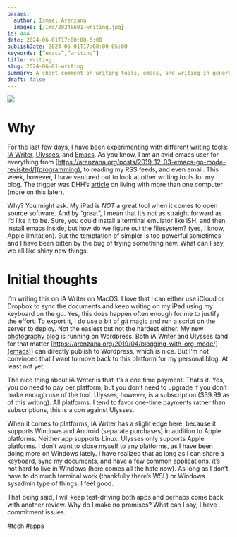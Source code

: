 ```yaml
---
params:
  author: Ismael Arenzana
  images: [/img/20240601-writing.jpg]
id: 444
date: 2024-06-01T17:00:00-5:00
publishDate: 2024-06-01T17:00:00-05:00
keywords: [“emacs”,”writing”]
title: Writing
slug: 2024-06-01-writing
summary: A short comment on writing tools, emacs, and writing in general
draft: false
---
```

![](/img/20240601-writing.jpg)

# Why
For the last few days, I have been experimenting with different writing tools: [IA Writer][1], [Ulysses][2], and [Emacs][3]. As you know, I am an avid emacs user for everything from [https://arenzana.org/posts/2019-12-03-emacs-go-mode-revisited/](programming), to reading my RSS feeds, and even email. This week, however, I have ventured out to look at other writing tools for my blog. The trigger was DHH’s [article](https://world.hey.com/dhh/you-can-own-more-than-one-type-of-computer-73439146) on living with more than one computer (more on this later).

Why? You might ask. My iPad is *NOT* a great tool when it comes to open source software. And by “great”, I mean that it’s not as straight forward as I’d like it to be. Sure, you could install a terminal emulator like iSH, and then install emacs inside, but how do we figure out the filesystem? (yes, I know, Apple limitation). But the temptation of simpler is too powerful sometimes and I have been bitten by the bug of trying something new. What can I say, we all like shiny new things.

# Initial thoughts

I’m writing this on iA Writer on MacOS. I love that I can either use iCloud or Dropbox to sync the documents and keep writing on my iPad using my keyboard on the go. Yes, this does happen often enough for me to justify the effort. To export it, I do use a bit of *git* magic and run a script on the server to deploy. Not the easiest but not the hardest either. My new [photography blog][5] is running on Wordpress. Both iA Writer and Ulysses (and for that matter [https://arenzana.org/2019/04/blogging-with-org-mode/](emacs)) can directly publish to Wordpress, which is nice. But I’m not convinced that I want to move back to this platform for my personal blog. At least not yet.

The nice thing about iA Writer is that it’s a one time payment. That’s it. Yes, you do need to pay per platform, but you don’t need to upgrade if you don’t make enough use of the tool. Ulysses, however, is a subscription ($39.99 as of this writing). All platforms. I tend to favor one-time payments rather than subscriptions, this is a con against Ulysses.

When it comes to platforms, iA Writer has a slight edge here, because it supports Windows and Android (separate purchases) in addition to Apple platforms. Neither app supports Linux. Ulysses only supports Apple platforms. I don’t want to close myself to any platforms, as I have been doing more on Windows lately. I have realized that as long as I can share a keyboard, sync my documents, and have a few common applications, it’s not hard to live in Windows (here comes all the hate now). As long as I don’t have to do much terminal work (thankfully there’s WSL) or Windows sysadmin type of things, I feel good.

That being said, I will keep test-driving both apps and perhaps come back with another review. Why do I make no promises? What can I say, I have commitment issues.

[1]:	https://ia.net
[2]:	https://ulysses.app
[3]:	https://emacs.org
[4]:	https://emacs.org
[5]:	https://isma.photo

#tech #apps